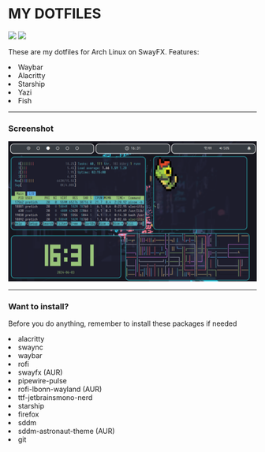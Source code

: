 <h1 style="text-align=center;">MY DOTFILES</h1>
<div>
  <img src="https://img.shields.io/badge/VERSION-1.0-blue?style=for-the-badge">
  <img src="https://img.shields.io/badge/Window_Manager-swayfx-blue?style=for-the-badge">
</div>

<p>These are my dotfiles for Arch Linux on SwayFX. Features:</p>
<li>Waybar</li>
<li>Alacritty</li>
<li>Starship</li>
<li>Yazi</li>
<li>Fish</li>
<hr>

<h3>Screenshot</h3>
<img src="2024-06-03-163156_1280x720_scrot.png">
<br>
<hr>
<h3>Want to install?</h3>
<p>Before you do anything, remember to install these packages if needed</p>

<li>alacritty</li>
<li>swaync</li>
<li>waybar</li>
<li>rofi</li>
<li>swayfx (AUR)</li>
<li>pipewire-pulse</li>
<li>rofi-lbonn-wayland (AUR)</li>
<li>ttf-jetbrainsmono-nerd</li>
<li>starship</li>
<li>firefox</li>
<li>sddm</li>
<li>sddm-astronaut-theme (AUR)</li>
<li>git</li>
<br>
